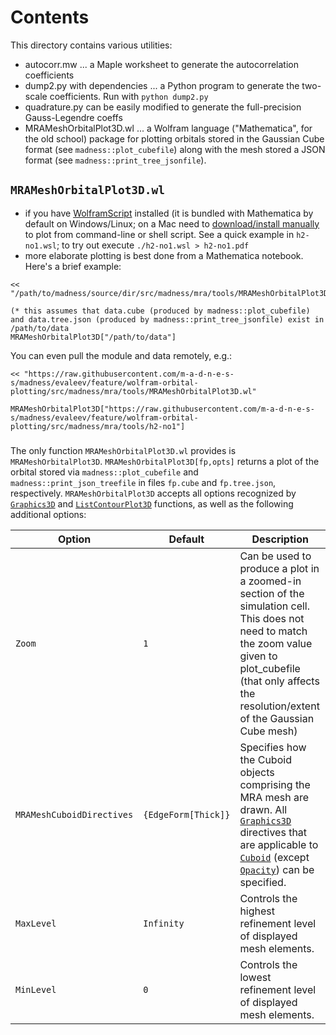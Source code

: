 # Contents

This directory contains various utilities:

- autocorr.mw ... a Maple worksheet to generate the autocorrelation coefficients
- dump2.py with dependencies ... a Python program to generate the two-scale coefficients. Run with `python dump2.py`
- quadrature.py can be easily modified to generate the full-precision Gauss-Legendre coeffs
- MRAMeshOrbitalPlot3D.wl ... a Wolfram language ("Mathematica", for the old school) package for plotting orbitals stored in the Gaussian Cube format (see `madness::plot_cubefile`) along with the mesh stored a JSON format (see `madness::print_tree_jsonfile`).

## `MRAMeshOrbitalPlot3D.wl`

- if you have [WolframScript](https://www.wolfram.com/wolframscript/) installed (it is bundled with Mathematica by default on Windows/Linux; on a Mac need to [download/install manually](https://www.wolfram.com/wolframscript/) to plot from command-line or shell script. See a quick example in `h2-no1.wsl`; to try out execute `./h2-no1.wsl > h2-no1.pdf` 
- more elaborate plotting is best done from a Mathematica notebook. Here's a brief example:
```Wolfram
<< "/path/to/madness/source/dir/src/madness/mra/tools/MRAMeshOrbitalPlot3D.wl"

(* this assumes that data.cube (produced by madness::plot_cubefile) and data.tree.json (produced by madness::print_tree_jsonfile) exist in /path/to/data
MRAMeshOrbitalPlot3D["/path/to/data"]
```
You can even pull the module and data remotely, e.g.:
```Wolfram
<< "https://raw.githubusercontent.com/m-a-d-n-e-s-s/madness/evaleev/feature/wolfram-orbital-plotting/src/madness/mra/tools/MRAMeshOrbitalPlot3D.wl"

MRAMeshOrbitalPlot3D["https://raw.githubusercontent.com/m-a-d-n-e-s-s/madness/evaleev/feature/wolfram-orbital-plotting/src/madness/mra/tools/h2-no1"]
```

### 
The only function `MRAMeshOrbitalPlot3D.wl` provides is `MRAMeshOrbitalPlot3D`.  `MRAMeshOrbitalPlot3D[fp,opts]` returns a plot of the orbital stored via `madness::plot_cubefile` and `madness::print_json_treefile` in files `fp.cube` and `fp.tree.json`, respectively. `MRAMeshOrbitalPlot3D` accepts all options recognized by [`Graphics3D`](https://reference.wolfram.com/language/ref/Graphics3D.html]) and [`ListContourPlot3D`](https://reference.wolfram.com/language/ref/ListContourPlot3D.html) functions, as well as the following additional options:

| Option                      | Default             | Description                                                                                                                                                                                                                                                                                                                                             |
|-----------------------------|---------------------|---------------------------------------------------------------------------------------------------------------------------------------------------------------------------------------------------------------------------------------------------------------------------------------------------------------------------------------------------------|
| `Zoom`                      | `1`                 | Can be used to produce a plot in a zoomed-in section of the simulation cell. This does not need to match the zoom value given to plot_cubefile (that only affects the resolution/extent of the Gaussian Cube mesh)                                                                                                                                      |
| `MRAMeshCuboidDirectives`   | `{EdgeForm[Thick]}` | Specifies how the Cuboid objects comprising the MRA mesh are drawn. All [`Graphics3D`](https://reference.wolfram.com/language/ref/Graphics3D.html) directives that are applicable to [`Cuboid`](https://reference.wolfram.com/language/ref/Cuboid.html) (except [`Opacity`](https://reference.wolfram.com/language/ref/Opacity.html)) can be specified. |
| `MaxLevel`                  | `Infinity`          | Controls the highest refinement level of displayed mesh elements.                                                                                                                                                                                                                                                                                       |
| `MinLevel`                  | `0`                 | Controls the lowest refinement level of displayed mesh elements.                                                                                                                                                                                                                                                                                        |


